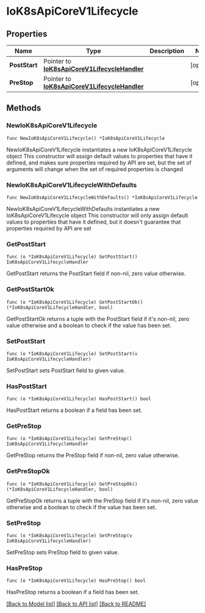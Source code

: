 # IoK8sApiCoreV1Lifecycle

## Properties

Name | Type | Description | Notes
------------ | ------------- | ------------- | -------------
**PostStart** | Pointer to [**IoK8sApiCoreV1LifecycleHandler**](IoK8sApiCoreV1LifecycleHandler.md) |  | [optional] 
**PreStop** | Pointer to [**IoK8sApiCoreV1LifecycleHandler**](IoK8sApiCoreV1LifecycleHandler.md) |  | [optional] 

## Methods

### NewIoK8sApiCoreV1Lifecycle

`func NewIoK8sApiCoreV1Lifecycle() *IoK8sApiCoreV1Lifecycle`

NewIoK8sApiCoreV1Lifecycle instantiates a new IoK8sApiCoreV1Lifecycle object
This constructor will assign default values to properties that have it defined,
and makes sure properties required by API are set, but the set of arguments
will change when the set of required properties is changed

### NewIoK8sApiCoreV1LifecycleWithDefaults

`func NewIoK8sApiCoreV1LifecycleWithDefaults() *IoK8sApiCoreV1Lifecycle`

NewIoK8sApiCoreV1LifecycleWithDefaults instantiates a new IoK8sApiCoreV1Lifecycle object
This constructor will only assign default values to properties that have it defined,
but it doesn't guarantee that properties required by API are set

### GetPostStart

`func (o *IoK8sApiCoreV1Lifecycle) GetPostStart() IoK8sApiCoreV1LifecycleHandler`

GetPostStart returns the PostStart field if non-nil, zero value otherwise.

### GetPostStartOk

`func (o *IoK8sApiCoreV1Lifecycle) GetPostStartOk() (*IoK8sApiCoreV1LifecycleHandler, bool)`

GetPostStartOk returns a tuple with the PostStart field if it's non-nil, zero value otherwise
and a boolean to check if the value has been set.

### SetPostStart

`func (o *IoK8sApiCoreV1Lifecycle) SetPostStart(v IoK8sApiCoreV1LifecycleHandler)`

SetPostStart sets PostStart field to given value.

### HasPostStart

`func (o *IoK8sApiCoreV1Lifecycle) HasPostStart() bool`

HasPostStart returns a boolean if a field has been set.

### GetPreStop

`func (o *IoK8sApiCoreV1Lifecycle) GetPreStop() IoK8sApiCoreV1LifecycleHandler`

GetPreStop returns the PreStop field if non-nil, zero value otherwise.

### GetPreStopOk

`func (o *IoK8sApiCoreV1Lifecycle) GetPreStopOk() (*IoK8sApiCoreV1LifecycleHandler, bool)`

GetPreStopOk returns a tuple with the PreStop field if it's non-nil, zero value otherwise
and a boolean to check if the value has been set.

### SetPreStop

`func (o *IoK8sApiCoreV1Lifecycle) SetPreStop(v IoK8sApiCoreV1LifecycleHandler)`

SetPreStop sets PreStop field to given value.

### HasPreStop

`func (o *IoK8sApiCoreV1Lifecycle) HasPreStop() bool`

HasPreStop returns a boolean if a field has been set.


[[Back to Model list]](../README.md#documentation-for-models) [[Back to API list]](../README.md#documentation-for-api-endpoints) [[Back to README]](../README.md)


